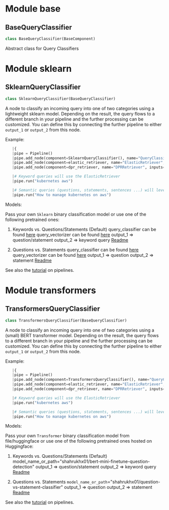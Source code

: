 <a id="base"></a>

# Module base

<a id="base.BaseQueryClassifier"></a>

## BaseQueryClassifier

```python
class BaseQueryClassifier(BaseComponent)
```

Abstract class for Query Classifiers

<a id="sklearn"></a>

# Module sklearn

<a id="sklearn.SklearnQueryClassifier"></a>

## SklearnQueryClassifier

```python
class SklearnQueryClassifier(BaseQueryClassifier)
```

A node to classify an incoming query into one of two categories using a lightweight sklearn model. Depending on the result, the query flows to a different branch in your pipeline
and the further processing can be customized. You can define this by connecting the further pipeline to either `output_1` or `output_2` from this node.

Example:
 ```python
    |{
    |pipe = Pipeline()
    |pipe.add_node(component=SklearnQueryClassifier(), name="QueryClassifier", inputs=["Query"])
    |pipe.add_node(component=elastic_retriever, name="ElasticRetriever", inputs=["QueryClassifier.output_2"])
    |pipe.add_node(component=dpr_retriever, name="DPRRetriever", inputs=["QueryClassifier.output_1"])

    |# Keyword queries will use the ElasticRetriever
    |pipe.run("kubernetes aws")

    |# Semantic queries (questions, statements, sentences ...) will leverage the DPR retriever
    |pipe.run("How to manage kubernetes on aws")

 ```

Models:

Pass your own `Sklearn` binary classification model or use one of the following pretrained ones:
1) Keywords vs. Questions/Statements (Default)
   query_classifier can be found [here](https://ext-models-haystack.s3.eu-central-1.amazonaws.com/gradboost_query_classifier/model.pickle)
   query_vectorizer can be found [here](https://ext-models-haystack.s3.eu-central-1.amazonaws.com/gradboost_query_classifier/vectorizer.pickle)
   output_1 => question/statement
   output_2 => keyword query
   [Readme](https://ext-models-haystack.s3.eu-central-1.amazonaws.com/gradboost_query_classifier/readme.txt)


2) Questions vs. Statements
   query_classifier can be found [here](https://ext-models-haystack.s3.eu-central-1.amazonaws.com/gradboost_query_classifier_statements/model.pickle)
   query_vectorizer can be found [here](https://ext-models-haystack.s3.eu-central-1.amazonaws.com/gradboost_query_classifier_statements/vectorizer.pickle)
   output_1 => question
   output_2 => statement
   [Readme](https://ext-models-haystack.s3.eu-central-1.amazonaws.com/gradboost_query_classifier_statements/readme.txt)

See also the [tutorial](https://haystack.deepset.ai/tutorials/pipelines) on pipelines.

<a id="transformers"></a>

# Module transformers

<a id="transformers.TransformersQueryClassifier"></a>

## TransformersQueryClassifier

```python
class TransformersQueryClassifier(BaseQueryClassifier)
```

A node to classify an incoming query into one of two categories using a (small) BERT transformer model. 
Depending on the result, the query flows to a different branch in your pipeline and the further processing 
can be customized. You can define this by connecting the further pipeline to either `output_1` or `output_2`
from this node.

Example:
 ```python
    |{
    |pipe = Pipeline()
    |pipe.add_node(component=TransformersQueryClassifier(), name="QueryClassifier", inputs=["Query"])
    |pipe.add_node(component=elastic_retriever, name="ElasticRetriever", inputs=["QueryClassifier.output_2"])
    |pipe.add_node(component=dpr_retriever, name="DPRRetriever", inputs=["QueryClassifier.output_1"])

    |# Keyword queries will use the ElasticRetriever
    |pipe.run("kubernetes aws")

    |# Semantic queries (questions, statements, sentences ...) will leverage the DPR retriever
    |pipe.run("How to manage kubernetes on aws")

 ```

Models:

Pass your own `Transformer` binary classification model from file/huggingface or use one of the following 
pretrained ones hosted on Huggingface:
1) Keywords vs. Questions/Statements (Default)
   model_name_or_path="shahrukhx01/bert-mini-finetune-question-detection"
   output_1 => question/statement
   output_2 => keyword query
   [Readme](https://ext-models-haystack.s3.eu-central-1.amazonaws.com/gradboost_query_classifier/readme.txt)


2) Questions vs. Statements
`model_name_or_path`="shahrukhx01/question-vs-statement-classifier"
 output_1 => question
 output_2 => statement
 [Readme](https://ext-models-haystack.s3.eu-central-1.amazonaws.com/gradboost_query_classifier_statements/readme.txt)


See also the [tutorial](https://haystack.deepset.ai/tutorials/pipelines) on pipelines.

